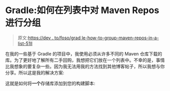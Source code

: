 # Gradle:如何在列表中对 Maven Repos 进行分组

> 原文:[https://dev . to/foso/grad le-how-to-group-maven-repos-in-a-list-51ll](https://dev.to/foso/gradle-how-to-group-maven-repos-in-a-list-51ll)

在我的一些基于 Gradle 的项目中，我使用必须从许多不同的 Maven 仓库下载的库。为了更好地了解所有二手回购，我想把它们放在一个列表中。不幸的是，事情比我想象的要复杂一些。因为我无法用我的方法找到其他博客帖子，所以我想与你分享。所以这是我的解决方案:

这就是如何将**一个**存储库添加到您的构建脚本: